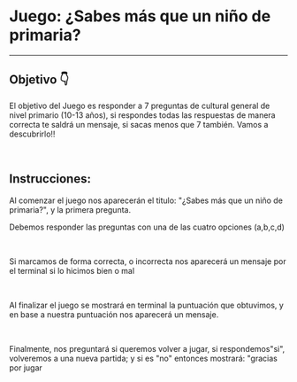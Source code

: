 <H1>Juego: ¿Sabes más que un niño de primaria?</H1>
<hr>
<h2>Objetivo 👇</h2>
<p>El objetivo del Juego es responder a 7 preguntas de cultural general de nivel primario (10-13 años), si respondes todas las respuestas de manera correcta te saldrá un mensaje, si sacas menos que 7 también. Vamos a descubrirlo!!</p>
<br>
<h2>Instrucciones:</h2>
<p>Al comenzar el juego nos aparecerán el titulo: "¿Sabes más que un niño de primaria?", y la primera pregunta.
<br>
<p>Debemos responder las preguntas con una de las cuatro opciones (a,b,c,d)</p>
<br>
<p>Si marcamos de forma correcta, o incorrecta nos aparecerá un mensaje por el terminal si lo hicimos bien o mal</P>
<br>
<p>Al finalizar el juego se mostrará en terminal la puntuación que obtuvimos, y en base a nuestra puntuación nos aparecerá un mensaje. </p>
<br>
<p>Finalmente, nos preguntará si queremos volver a jugar, si respondemos"si", volveremos a una nueva partida; y si es "no" entonces mostrará: "gracias por jugar</p>
